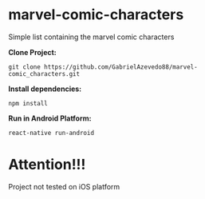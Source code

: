 # marvel-comic-characters
Simple list containing the marvel comic characters

**Clone Project:**
```
git clone https://github.com/GabrielAzevedo88/marvel-comic_characters.git
```
**Install dependencies:**
```
npm install
```

**Run in Android Platform:**
```
react-native run-android
```

# Attention!!!

Project not tested on iOS platform
